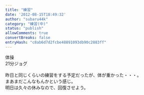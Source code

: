 ```yaml
---
title: "練習"
date: '2012-08-15T18:49:32'
author: "subaru44k"
category: "練習(中)"
status: "publish"
allowComments: true
convertBreaks: false
entryHash: "c8ab6d7d2fcbe48891093db90c2083ff"
---
```

体操<br>
21分ジョグ<br>
<br>
昨日と同じくらいの練習をする予定だったが、体が重かった・・・。<br>
まあまだこんなもんかという感じ。<br>
明日は久々の休みなので、回復させよう。
